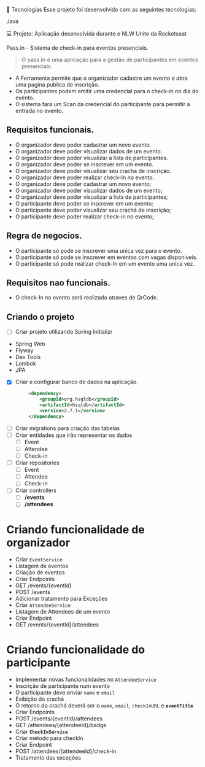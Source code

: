 🚀 Tecnologias
Esse projeto foi desenvolvido com as seguintes tecnologias:

Java

💻 Projeto:
Aplicação desenvolvida durante o NLW Unite da Rocketseat

Pass.in - Sistema de check-in para eventos presenciais.

> O pass.In é uma aplicação para a gestão de participantes em eventos presenciais.
> 
- A Ferramenta permite que o organizador cadastre um evento e abra uma pagina publica de inscrição.
- Os participantes podem emitir uma credencial para o check-in no dia do evento.
- O sistema fara um Scan da credencial do participante para permitir a entrada no evento.

## Requisitos funcionais.

- O organizador deve poder cadastrar um novo evento.
- O organizador deve poder visualizar dados de um evento.
- O organizador deve poder visualizar a lista de participantes.
- O organizador deve poder se inscrever em um evento.
- O organizador deve poder visualizar seu cracha de inscrição.
- O organizador deve poder realizar check-In no evento.
- O organizador deve poder cadastrar um novo evento;
- O organizador deve poder visualizar dados de um evento;
- O organizador deve poder visualizar a lista de participantes;
- O participante deve poder se inscrever em um evento;
- O participante deve poder visualizar seu crachá de inscrição;
- O participante deve poder realizar check-in no evento;

## Regra de negocios.

- O participante só pode se inscrever uma unica vez para o evento.
- O participante só pode se inscrever em eventos com vagas disponiveis.
- O participante só pode realizar check-In em um evento uma unica vez.

## Requisitos nao funcionais.

- O check-In no evento será realizado atraves de QrCode.

## Criando o projeto

- [ ]  Criar projeto utilizando Spring Initializr
- Spring Web
- Flyway
- Dev Tools
- Lombok
- JPA
- [x]  Criar e configurar banco de dados na aplicação.

```xml
		<dependency>
			<groupId>org.hsqldb</groupId>
			<artifactId>hsqldb</artifactId>
			<version>2.7.1</version>
		</dependency>
```

- [ ]  Criar migrations para criação das tabelas
- [ ]  Criar entidades que irão representar os dados
    - [ ]  Event
    - [ ]  Attendee
    - [ ]  Check-in
- [ ]  Criar repositories
    - [ ]  Event
    - [ ]  Attendee
    - [ ]  Check-in
- [ ]  Criar controllers
    - [ ]  **/events**
    - [ ]  **/attendees**

# Criando funcionalidade de organizador

- Criar `EventService`
- Listagem de eventos
- Criação de eventos
- Criar Endpoints
- GET /events/{eventId}
- POST /events
- Adicionar tratamento para Exceções
- Criar `AttendeeService`
- Listagem de Attendees de um evento
- Criar Endpoint
- GET /events/{eventId}/attendees

# Criando funcionalidade do participante

- Implementar novas funcionalidades no `AttendeeService`
- Inscrição de participante num evento
- O participante deve enviar `name` e `email`
- Exibição do crachá
- O retorno do crachá deverá ser o `name`, `email`, `checkInURL` e **`eventTitle`**
- Criar Endpoints
- POST /events/{eventId}/attendees
- GET /attendees/{attendeeId}/badge
- Criar **`CheckInService`**
- Criar método para checkIn
- Criar Endpoint
- POST /attendees/{attendeeId}/check-in
- Tratamento das exceções
